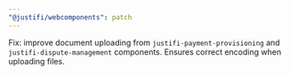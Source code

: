 ```yaml
---
"@justifi/webcomponents": patch
---
```


Fix: improve document uploading from `justifi-payment-provisioning` and `justifi-dispute-management` components. Ensures correct encoding when uploading files.